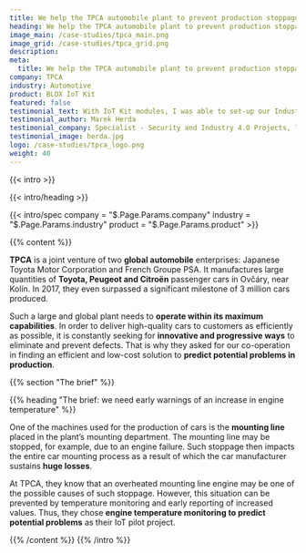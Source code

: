 ```yaml
---
title: We help the TPCA automobile plant to prevent production stoppage
heading: We help the TPCA automobile plant to prevent production stoppage
image_main: /case-studies/tpca_main.png
image_grid: /case-studies/tpca_grid.png
description:
meta:
  title: We help the TPCA automobile plant to prevent production stoppage | HARDWARIO Case study
company: TPCA
industry: Automotive
product: BLOX IoT Kit
featured: false
testimonial_text: With IoT Kit modules, I was able to set-up our Industry 4.0 pilots in just a few days. It saved us time and money.
testimonial_author: Marek Herda
testimonial_company: Specialist - Security and Industry 4.0 Projects, TPCA
testimonial_image: herda.jpg
logo: /case-studies/tpca_logo.png
weight: 40
---
```


{{< intro >}}

{{< intro/heading >}}

{{< intro/spec company = "$.Page.Params.company" industry = "$.Page.Params.industry" product = "$.Page.Params.product" >}}

{{% content %}}

**TPCA** is a joint venture of two **global automobile** enterprises: Japanese Toyota Motor Corporation and French Groupe PSA. It manufactures large quantities of **Toyota, Peugeot and Citroën** passenger cars in Ovčáry, near Kolín. In 2017, they even surpassed a significant milestone of 3 million cars produced.

Such a large and global plant needs to **operate within its maximum capabilities**. In order to deliver high-quality cars to customers as efficiently as possible, it is constantly seeking for **innovative and progressive ways** to eliminate and prevent defects. That is why they asked for our co-operation in finding an efficient and low-cost solution to **predict potential problems in production**.

{{% section "The brief" %}}

{{% heading "The brief: we need early warnings of an increase in engine temperature" %}}

One of the machines used for the production of cars is the **mounting line** placed in the plant’s mounting department. The mounting line may be stopped, for example, due to an engine failure. Such stoppage then impacts the entire car mounting process as a result of which the car manufacturer sustains **huge losses**.

At TPCA, they know that an overheated mounting line engine may be one of the possible causes of such stoppage. However, this situation can be prevented
by temperature monitoring and early reporting of increased values. Thus, they chose **engine temperature monitoring to predict potential problems** as their IoT pilot project.

{{% /content %}}
{{% /intro %}}
